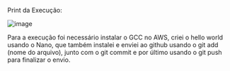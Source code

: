 Print da Execução:

![image](https://github.com/joaodallape/computacao-paralela/assets/133605398/e2e889c5-63b6-4987-b37f-ed8af7dc51fc)


Para a execução foi necessário instalar o GCC no AWS, criei o hello world usando o Nano, que também instalei e enviei ao github usando o git add (nome do arquivo), junto com o git commit e por último usando o git push para finalizar o envio.
